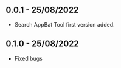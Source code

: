## 0.0.1 - 25/08/2022
* Search AppBat Tool first version added.

## 0.1.0 - 25/08/2022
* Fixed bugs
